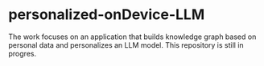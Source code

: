 # personalized-onDevice-LLM
The work focuses on an application that builds knowledge graph based on personal data and personalizes an LLM model. This repository is still in progres.
